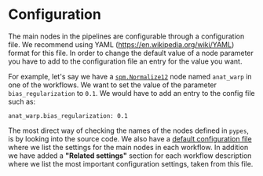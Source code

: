
# Configuration

The main nodes in the pipelines are configurable through a
configuration file. 
We recommend using YAML (https://en.wikipedia.org/wiki/YAML) 
format for this file. 
In order to change the default value of a node parameter you 
have to add to the configuration file an entry for the value 
you want. 

For example, let's say we have a 
[`spm.Normalize12`](http://nipype.readthedocs.io/en/latest/interfaces/generated/nipype.interfaces.spm.preprocess.html#normalize12) 
node named `anat_warp` in one of the workflows. 
We want to set the value of the parameter `bias_regularization` to `0.1`. 
We would have to add an entry to the config file such as:

```
anat_warp.bias_regularization: 0.1
```

The most direct way of checking the names of the nodes defined in 
`pypes`, is by looking into the source code. We also have a 
[default configuration file](https://github.com/Neurita/pypes/blob/master/docs/pypes_config.yml)
where we list the settings for the main nodes in each workflow. 
In addition we have added a **"Related settings"** section for each
workflow description where we list the most important configuration
settings, taken from this file. 